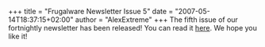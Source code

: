 +++
title = "Frugalware Newsletter Issue 5"
date = "2007-05-14T18:37:15+02:00"
author = "AlexExtreme"
+++
The fifth issue of our fortnightly newsletter has been released! You can read it [here](/newsletter/5). We hope you like it!